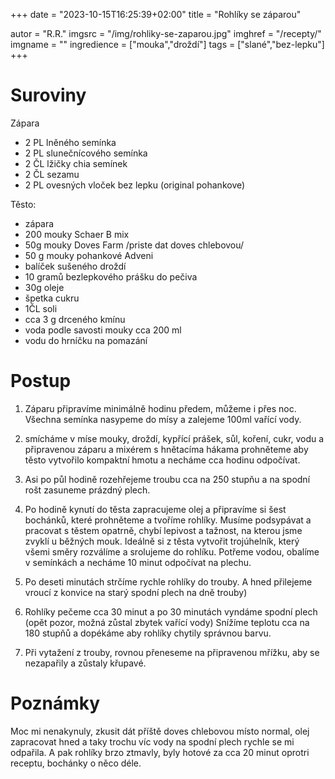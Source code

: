 +++
date = "2023-10-15T16:25:39+02:00"
title = "Rohlíky se záparou"

autor = "R.R."
imgsrc = "/img/rohliky-se-zaparou.jpg"
imghref = "/recepty/"
imgname = ""
ingredience = ["mouka","droždí"]
tags = ["slané","bez-lepku"]
+++

# Suroviny 
Zápara
- 2 PL lněného semínka
- 2 PL slunečnícového semínka
- 2 ČL lžičky chia semínek
- 2 ČL sezamu
- 2 PL ovesných vloček bez lepku (original pohankove)


Těsto:
- zápara
- 200 mouky Schaer B mix
- 50g mouky Doves Farm /priste dat doves chlebovou/
- 50 g mouky pohankové Adveni
- balíček sušeného droždí
- 10 gramů bezlepkového prášku do pečiva
- 30g oleje
- špetka cukru
- 1ČL soli
- cca 3 g drceného kmínu
- voda podle savosti mouky cca 200 ml
- vodu do hrníčku na pomazání

# Postup

1. Záparu připravíme minimálně hodinu předem, můžeme i přes noc. Všechna semínka nasypeme do mísy a zalejeme 100ml vařící vody.
2. smícháme v míse mouky, droždí, kypřící prášek, sůl, koření, cukr, vodu a připravenou záparu a mixérem s hnětacíma hákama prohněteme aby těsto vytvořilo kompaktní hmotu a necháme cca hodinu odpočívat. 
3. Asi po půl hodině rozehřejeme troubu cca na 250 stupňu a na spodní rošt zasuneme prázdný plech.
4. Po hodině kynutí do těsta zapracujeme olej a připravíme si šest bochánků, které prohněteme a tvoříme rohlíky. Musíme podsypávat a pracovat s těstem opatrně, chybí lepivost a tažnost, na kterou jsme zvyklí u běžných mouk. Ideálně si z těsta vytvořit trojúhelník, který všemi směry rozválíme a srolujeme do rohlíku. Potřeme vodou, obalíme v semínkách a necháme 10 minut odpočívat na plechu.

5. Po deseti minutách strčíme rychle rohlíky do trouby. A hned přilejeme vroucí z konvice  na starý spodní plech na dně trouby)
6. Rohlíky pečeme cca 30 minut a po 30 minutách vyndáme spodní plech (opět pozor, možná zůstal zbytek vařící vody)
Snížíme teplotu cca na 180 stupňů a dopékáme aby rohlíky chytily správnou barvu.
7. Při vytažení z trouby, rovnou přeneseme na připravenou mřížku, aby se nezapařily a zůstaly křupavé.



# Poznámky
Moc mi nenakynuly, zkusit dát příště doves chlebovou místo normal, olej zapracovat hned a taky trochu víc vody na spodní plech rychle se mi odpařila. A pak rohlíky brzo ztmavly, byly hotové za cca 20 minut oprotri receptu, bochánky o něco déle.


<!--
-->
